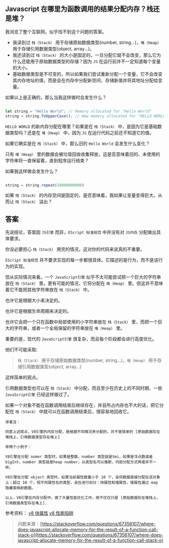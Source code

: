 ## Javascript 在哪里为函数调用的结果分配内存？栈还是堆？

我浏览了整个互联网，似乎找不到这个问题的答案。

- 我读到过 `栈（Stack）` 用于存储原始数据类型(number, string...)，`堆（Heap）` 用于存储引用数据类型(object, array...)。
- 我还读到过 `栈（Stack）` 的大小是固定的，一旦分配它就不会改变，那么它为什么还能用于原始数据类型的存储？因为 `JS` 在运行前并不一定知道每个变量的大小。
- 基础数据类型是不可变的，所以如果我们尝试重新分配一个变量，它不会改变其内存地址的值，而是会在内存中分配新空间，存储新值并将其地址分配给变量。

如果以上是正确的，那么当我这样做时会发生什么？

```js

let string = "Hello World"; // Memory allocated for "Hello World"
string = string.ToUpperCase(); // New memory allocated for "HELLO WORLD"

```

`HELLO WORLD` 的新内存分配在哪里？如果是在 `栈（Stack）` 中，是因为它是基础数据类型吗？还是在 `堆（Heap）` 中，因为 `JS` 在运行代码之前还不知道它的值。

如果它确实是在 `栈（Stack）` 中，那么旧的 `Hello World` 会发生什么变化？

只有 `堆（Heap）` 里的数据会被垃圾回收收集释放，这是否意味着旧的、未使用的字符串将一直保留着，直到程序运行结束？

如果我这样做会发生什么？

```js

string = string.repeat(10000000000)

```

如果 `栈（Stack）` 的内存空间是固定的，是否意味着，我如果让变量变得巨大，从而让 `栈（Stack）` 溢出？

## 答案

先说结论，答案因 `JS引擎` 而异，`EScript 标准规范` 中并没有对 `JS内存` 分配做出具体要求。

你没必要担心 `栈（Stack）` 用完的情况，这对你的代码来说真的不重要。

`EScript 标准规范` 并不要求实现的每一步都很具体。它描述的是行为，而不是该行为的实现。

但从实际情况来看。一个 `JavaScript引擎` 似乎不太可能尝试把一个巨大的字符串放在 `栈（Stack）` 里。更有可能的情况，它将分配在 `堆（Heap）` 里。但这并不意味着它不能把其他字符串放在 `栈（Stack）` 中。

也许它是根据大小来决定的。

也许它是根据生命周期来决定的。

也许它会把一个只在函数中局部使用的小字符串放在 `栈（Stack）` 里，而把一个巨大的字符串，或者一个全局保留的字符串放在 `堆（Heap）` 里。

重要的是，现代的 `JavaScript引擎` 很复杂，而且每个阶段都会进行高度优化。

他们不可能采取:

> `栈（Stack）` 用于存储原始数据类型(number, string...)，`堆（Heap）` 用于存储引用数据类型(object, array...)

这样简单的观点。

引用数据类型也可以在 `栈（Stack）` 中分配，而且至少在历史上的不同时期，一些 `JavaScript引擎` 已经这样做过了。

如果一个对象不能在函数调用结束后继续存在，并且所占内存也不大的话，把它分配在 `栈（Stack）` 中就可以在函数调用结束后，很容易地回收它。

    译者注：

    同意上述观点，V8引擎的内存分配，是根据不同情况来分配的，并不是简单的 [原始数据存在堆栈上，引用数据类型存在堆上]

    举两个小例子：

    V8引擎在分配 numer 类型时，如果是整数，number 类型就是Smi，如果是浮点数或者bigInt，number 类型就是heap number，从类型名可以推断，内部分配方式两者并不一样。
    
    V8引擎在分配 object 类型时，如果当前属性数量小于 10 个，会将数据直接分配在该对象上；超过 10 个，视不同属性名的类型，会在进行划分：快属性和慢属性，慢属性通过 map 隐藏类映射数据。

    以上，V8引擎在内存分配中，做了大量性能优化工作，绝不仅仅只是 [原始数据存在堆栈上，引用数据类型存在堆上].

参考资料：
[v8 快属性](https://v8.js.cn/blog/fast-properties/)
[v8 性能陷阱](https://siyuan.pub/2021/04/26/javascript-performance-pitfalls-v8/)

> 问题来源：[https://stackoverflow.com/questions/67356107/where-does-javascript-allocate-memory-for-the-result-of-a-function-call-stack-o](https://stackoverflow.com/questions/67356107/where-does-javascript-allocate-memory-for-the-result-of-a-function-call-stack-o)